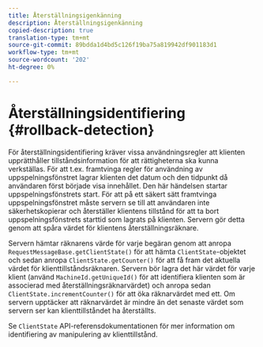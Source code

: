```yaml
---
title: Återställningsigenkänning
description: Återställningsigenkänning
copied-description: true
translation-type: tm+mt
source-git-commit: 89bdda1d4bd5c126f19ba75a819942df901183d1
workflow-type: tm+mt
source-wordcount: '202'
ht-degree: 0%

---
```



# Återställningsidentifiering {#rollback-detection}

För återställningsidentifiering kräver vissa användningsregler att klienten upprätthåller tillståndsinformation för att rättigheterna ska kunna verkställas. För att t.ex. framtvinga regler för användning av uppspelningsfönstret lagrar klienten det datum och den tidpunkt då användaren först började visa innehållet. Den här händelsen startar uppspelningsfönstrets start. För att på ett säkert sätt framtvinga uppspelningsfönstret måste servern se till att användaren inte säkerhetskopierar och återställer klientens tillstånd för att ta bort uppspelningsfönstrets starttid som lagrats på klienten. Servern gör detta genom att spåra värdet för klientens återställningsräknare.

Servern hämtar räknarens värde för varje begäran genom att anropa `RequestMessageBase.getClientState()` för att hämta `ClientState`-objektet och sedan anropa `ClientState.getCounter()` för att få fram det aktuella värdet för klienttillståndsräknaren. Servern bör lagra det här värdet för varje klient (använd `MachineId.getUniqueId()` för att identifiera klienten som är associerad med återställningsräknarvärdet) och anropa sedan `ClientState.incrementCounter()` för att öka räknarvärdet med ett. Om servern upptäcker att räknarvärdet är mindre än det senaste värdet som servern ser kan klienttillståndet ha återställts.

Se `ClientState` API-referensdokumentationen för mer information om identifiering av manipulering av klienttillstånd.
